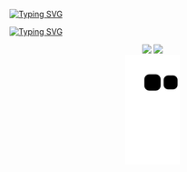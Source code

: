 <!-- ### Hi there 👋 -->
<!-- Hello, this is AlienPeachy! -->
<a href="https://git.io/typing-svg"><img src="https://readme-typing-svg.herokuapp.com?font=Microsoft+Yahei&size=25&pause=1000&color=F7AA2F&vCenter=true&random=false&width=435&height=25&lines=Hello%2C+this+is+AlienPeachy!" alt="Typing SVG" /></a>
<br>
<!-- 欢迎来到外星桃子的Github主页! -->
<a href="https://git.io/typing-svg"><img src="https://readme-typing-svg.herokuapp.com?font=Microsoft+Yahei&size=25&pause=1000&color=F7AA2F&vCenter=true&random=false&width=435&height=30&lines=%E6%AC%A2%E8%BF%8E%E6%9D%A5%E5%88%B0%E5%A4%96%E6%98%9F%E6%A1%83%E5%AD%90%E7%9A%84Github%E4%B8%BB%E9%A1%B5!" alt="Typing SVG" /></a>

<div align="center">
<span>  </span>
<img height="170px" src="https://github-readme-stats.vercel.app/api?username=onepeachy" /><span>  </span><img height="170px" src="https://github-readme-stats.vercel.app/api/top-langs/?username=onepeachy&layout=compact&langs_count=8" />
<span>  </span>
</div>

<div align="center"><img src="https://raw.githubusercontent.com/onepeachy/onepeachy/main/assets/github-contribution-grid-snake.svg" ></div>
